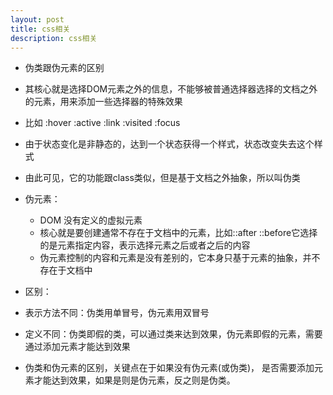 ```yaml
---
layout: post
title: css相关
description: css相关
---
```


- 伪类跟伪元素的区别
 - 其核心就是选择DOM元素之外的信息，不能够被普通选择器选择的文档之外的元素，用来添加一些选择器的特殊效果
 - 比如 :hover :active :link :visited :focus
 - 由于状态变化是非静态的，达到一个状态获得一个样式，状态改变失去这个样式
 - 由此可见，它的功能跟class类似，但是基于文档之外抽象，所以叫伪类

 - 伪元素：
   - DOM 没有定义的虚拟元素
   - 核心就是要创建通常不存在于文档中的元素，比如::after ::before它选择的是元素指定内容，表示选择元素之后或者之后的内容
   - 伪元素控制的内容和元素是没有差别的，它本身只基于元素的抽象，并不存在于文档中


- 区别：
 - 表示方法不同：伪类用单冒号，伪元素用双冒号
 - 定义不同：伪类即假的类，可以通过类来达到效果，伪元素即假的元素，需要通过添加元素才能达到效果
 - 伪类和伪元素的区别，关键点在于如果没有伪元素(或伪类)，
是否需要添加元素才能达到效果，如果是则是伪元素，反之则是伪类。